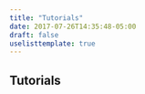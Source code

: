 ```yaml
---
title: "Tutorials"
date: 2017-07-26T14:35:48-05:00
draft: false
uselisttemplate: true
---
```


## Tutorials
